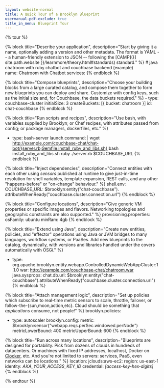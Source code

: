 ```yaml
---
layout: website-normal
title: A Quick Tour of a Brooklyn Blueprint
usermanual-pdf-exclude: true
title_in_menu: Blueprint Tour
---
```


{% tour %}

{% block title="Describe your application", description="Start by giving it a name, optionally adding a version and other metadata. The format is YAML -- a human-friendly extension to JSON -- following the [CAMP]({{ site.path.website }}/learnmore/theory.html#standards) standard." %}
<span class="ann_highlight"># java chatroom with ruby chatbot and couchbase backend (example)</span>    
name: Chatroom with Chatbot
services:
{% endblock %}

{% block title="Compose blueprints", description="Choose your building blocks from a large curated catalog, and compose them together to form new blueprints you can deploy and share. Customize with config keys, such as the initial size and, for Couchbase, the data buckets required." %}
<span class="ann_highlight">- type: couchbase-cluster</span>
  initialSize: 3
  createBuckets: [{ bucket: chatroom }]
  id: chat-couchbase
{% endblock %}

{% block title="Run scripts and recipes", description="Use bash, with variables supplied by Brooklyn; or Chef recipes, with attributes passed from config; or package managers, dockerfiles, etc." %}
- type: bash-server
  launch.command: |
<span class="ann_highlight">    wget http://example.com/couchbase-chat/chat-bot/{server.rb,Gemfile,install_ruby_and_libs.sh}
    bash install_ruby_and_libs.sh
    ruby ./server.rb $COUCHBASE_URL</span>
{% endblock %}

{% block title="Inject dependencies", description="Connect entities with each other using *sensors* published at runtime to give just-in-time resolution for shell variables, template expansion, REST calls, and any other "happens-before" or "on-change" behaviour." %}
  shell.env:
    COUCHBASE_URL:
<span class="ann_highlight">      $brooklyn:entity("chat-couchbase").
        attributeWhenReady("couchbase.cluster.connection.url")</span>
{% endblock %}

{% block title="Configure locations", description="Give generic VM properties or specific images and flavors. Networking topologies and geographic constraints are also supported." %}
  provisioning.properties:
<span class="ann_highlight">    osFamily: ubuntu
    minRam: 4gb</span>
{% endblock %}

{% block title="Extend using Java", description="Create new entities, policies, and "effector" operations using Java or JVM bridges to many languages, workflow systems, or PaaSes. Add new blueprints to the catalog, dynamically, with versions and libraries handled under the covers automatically with OSGi." %}
- type: <span class="ann_highlight">org.apache.brooklyn.entity.webapp.ControlledDynamicWebAppCluster:1.1.0</span>
  war: http://example.com/couchbase-chat/chatroom.war
  java.sysprops:
    chat.db.url: $brooklyn:entity("chat-couchbase").attributeWhenReady("couchbase.cluster.connection.url")
{% endblock %}

{% block title="Attach management logic", description="Set up policies which subscribe to real-time metric sensors to scale, throttle, failover, or follow-the-{sun,moon,action,etc}. Cloud should be something that *applications* consume, not people!" %}
  brooklyn.policies:
  - type: <span class="ann_highlight">autoscaler</span>
    brooklyn.config:
      metric: $brooklyn:sensor("webapp.reqs.perSec.windowed.perNode")
      metricLowerBound: 400
      metricUpperBound: 600
{% endblock %}

{% block title="Run across many locations", description="Blueprints are designed for portability. Pick from dozens of clouds in hundreds of datacenters. Or machines with fixed IP addresses, localhost, Docker on [Clocker](http://clocker.io), etc. And you're not limited to servers: services, PaaS, even networks can be locations." %}
location:
  <span class="ann_highlight">jclouds:aws-ec2</span>:
    region: us-east-1
    identity: <i>AKA_YOUR_ACCESS_KEY_ID</i>
    credential: <i>[access-key-hex-digits]</i>
{% endblock %}

{% endtour %}
